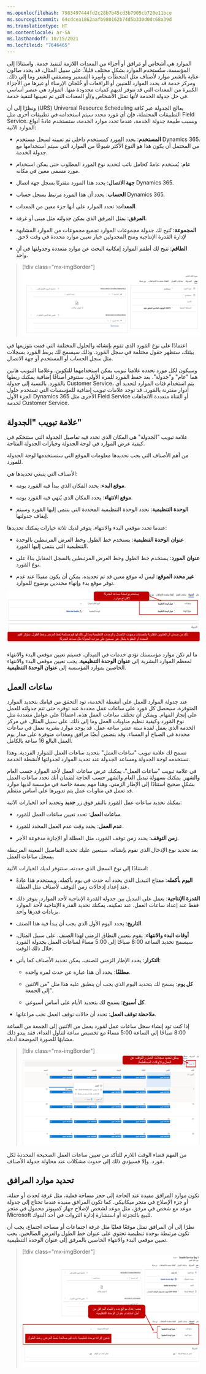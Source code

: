 ```yaml
---
ms.openlocfilehash: 7983497444fd2c28b7b45cd3b7905cb720e11bce
ms.sourcegitcommit: 64cdcea1862aafb980162b74d5b330d0dc68a39d
ms.translationtype: HT
ms.contentlocale: ar-SA
ms.lasthandoff: 10/15/2021
ms.locfileid: "7646465"
---
```

الموارد هي أشخاص أو مَرافق أو أجزاء من المعدات اللازمة لتنفيذ خدمة. واستنادًا إلى المؤسسة، ستُستخدم الموارد بشكلٍ مختلف قليلاً. على سبيل المثال، قد يحدد صالون عناية بالشعر موارد لأصناف مثل المحطات وأسِرة التسمير ومصففي الشعر وما إلى ذلك. ومركز خدمة قد يحدد الموارد للفنيين أو الرافعات أو خُلجان الإرساء أو غيرها من الأجزاء الكبيرة من المعدات التي قد تتوفر لديهم كميات محدودة منها. الموارد هي عنصر أساسي في حل جدولة الخدمة لأنها تمثل الأشخاص و/أو المعدات التي تم تعيينها لتنفيذ خدمة.

ونظرًا إلى أن (URS) Universal Resource Scheduling يعالج الجدولة عبر كافة التطبيقات المحتملة، فإن أي مَورد محدد سيتم استخدامه في تطبيقات أخرى مثل Field Service. وبسبب طبيعة جدولة الخدمة، عندما تحدد موارد الخدمة، ستستخدم عادةً أنواع الموارد الآتية:

- **المستخدم**: يحدد المورد كمستخدم داخلي تم تعيينه لسجل مستخدم Dynamics 365. من المحتمل أن يكون هذا هو النوع الأكثر شيوعًا من الموارد التي سيتم استخدامها مع جدولة الخدمة.

- **عام**: يُستخدم عامةً كحامل نائب لتحديد نوع المورد المطلوب حتى يمكن استخدام مورد مسمى معين في مكانه.

- **جهة الاتصال**: يحدد هذا المورد مقترنًا بسجل جهة اتصال Dynamics 365.

- **الحساب**: يحدد أن هذا المورد مرتبط بسجل حساب Dynamics 365.

- **المعدات**: تحدد الموارد على أنها جزء معين من المعدات.

- **المرفق**: يمثل المرفق الذي يمكن جدولته مثل مبنى أو غرفة.

- **المجموعة**: تُتيح لك جدولة مجموعات الموارد تجميع مجموعات من الموارد المشابهة لإدارة ‏‫القدرة الإنتاجية ومنح المجدولين خيار تعيين موارد محددة في وقت لاحق.

- **الطاقم**: تتيح لك أطقم الموارد إمكانية البحث عن موارد متعددة وجدولتها في آنٍ واحد.

> [!div class="mx-imgBorder"]
> ![لقطة شاشة تظهر نموذج مورد قابل للحجز.](../media/3-resource.png)

اعتمادًا على نوع المَورد الذي تقوم بإنشائه والحلول المختلفة التي قمت بتوزيعها في بيئتك، ستظهر حقول مختلفة في سجل المَورد. وذلك سيسمح لك بربط المَورد بسجلات مثل سجل الحساب أو المستخدم أو جهة الاتصال.

وسيكون لكل مورد تحدده علامتا تبويب يمكن استخدامهما للتكوين. وعلامتا التبويب هاتين هما "عام" و"جدولة". بعد حفظ المَورد للمرة الأولى، ستتوفر أصنافًا إضافية يمكنك ربطها بالمَورد. بالنسبة إلى جدولة Customer Service، يتم استخدام فئات الموارد لتحديد أي أدوار مقترنة بالمَورد. قد توجد علامات تبويب إضافية للمؤسسات التي تستخدم حلول الجزء الأول Dynamics 365 الأخرى مثل Field Service أو القناة متعددة الاتجاهات لخدمة Customer Service.

## <a name="scheduling-tab"></a>علامة تبويب "الجدولة"

علامة تبويب "الجدولة" هي المكان الذي تحدد فيه تفاصيل الجدولة التي ستتحكم في كيفية عرض الموارد في لوحة الجدولة وخيارات الجدولة المتاحة.

من أهم الأصناف التي يجب تحديدها معلومات الموقع التي ستستخدمها لوحة الجدولة للمورد.

الأصناف التي ينبغي تحديدها هي:

- **موقع البدء**: يحدد المكان الذي يبدأ فيه المَورد يومه.

- **موقع الانتهاء**: يحدد المكان الذي يُنهي فيه المَورد يومه.

- **الوحدة التنظيمية**: تحدد الوحدة التنظيمية المحددة التي ينتمي إليها المَورد وسيتم إيقاف جدولتها.

عندما تحدد موقعي البدء والانتهاء، يتوفر لديك ثلاثة خيارات يمكنك تحديدها:

- **عنوان الوحدة التنظيمية**: يستخدم خط الطول وخط العرض المرتبطين بالوحدة التنظيمية التي ينتمي إليها المَورد.

- **عنوان المورد**: يستخدم خط الطول وخط العرض المرتبطين بالسجل المقابل بناءً على نوع المَورد.

- **غير محدد الموقع**: ليس له موقع معين قد تم تحديده. 
  يمكن أن يكون مفيدًا عند عدم توفر موقع بدء وإنهاء محددين بوضوح للموارد.

![لقطة شاشة توضح علامة تبويب "الجدولة" حيث يمكنك إدخال موقع بدء وإنهاء.](../media/3-scheduling-tab.png)

ما لم تكن موارد مؤسستك تؤدي خدمات في الميدان، فسيتم تعيين موقعي البدء والانتهاء لمعظم الموارد البشرية إلى **عنوان الوحدة التنظيمية**. يجب تعيين موقعي البدء والانتهاء الخاصين بموارد المؤسسة إلى **عنوان الوحدة التنظيمية**.

## <a name="working-hours"></a>ساعات العمل

عند جدولة الموارد للعمل على أنشطة الخدمة، تود التحقق من قيامك بتحديد الموارد المتوفرة. سيحصل كل مَورد على ساعات عمل محددة عند توفره حتى تتم جدولته للعمل على إنجاز المهام. ويمكن أن تختلف ساعات العمل هذه، اعتمادًا على عوامل متعددة مثل نوع المَورد وكيفية تنظيم مناوبات العمل وما إلى ذلك. على سبيل المثال، في مركز الخدمة الذي يعمل لمدة ستة عشر ساعة عمل، قد يوجد موارد بشرية تعمل في ساعات محددة في الصباح أو المساء. وقد يتضمن أيضًا مرافق ومعدات متوفرة على مدار يوم العمل البالغ 16 ساعة بالكامل.

تسمح لك علامة تبويب "ساعات العمل" بتحديد ساعات العمل للموارد الفردية. وهذا تستخدمه لوحة الجدولة ومساعد الجدولة عند تحديد الموارد لجدولتها لأنشطة الخدمة.

في علامة تبويب "ساعات العمل"، يمكنك عرض ساعات العمل لأحد الموارد حسب العام والشهر. يمكنك بسهولة تبديل العام والشهر حسب الحاجة لضمان أنك تحدد ساعات العمل بشكلٍ صحيح استنادًا إلى الإطار الزمني. وهذا مهم بصفة خاصة في مؤسسة لديها موارد قد تعمل في مناوبات عمل يتم تدويرها على أساس منتظم.

يمكنك تحديد ساعات عمل المَورد بالنقر فوق زر **جديد** وتحديد أحد الخيارات الآتية:

- **ساعات العمل**: تحدد تعيين ساعات العمل للمَورد.

- **عدم العمل**: يحدد وقت عدم العمل المحدد للمَورد.

- **زمن التوقف**: يحدد زمن توقف المَورد، مثل العطلة أو الإجازة مدفوعة الأجر.

بعد تحديد نوع الإدخال الذي تقوم بإنشائه، سيتعين عليك تحديد التفاصيل المعينة المرتبطة بسجل ساعات العمل.

استنادًا إلى نوع السجل الذي حددته، ستتوفر لديك الخيارات الآتية:

- **اليوم بأكمله**: مفتاح التبديل الذي يحدد أنه حدث في يوم بأكمله. ويستخدم هذا عادةً عند إعداد إدخالات زمن التوقف لأصناف مثل العطلة.

- **القدرة الإنتاجية**: يعمل على التبديل بين جدولة القدرة الإنتاجية لأحد الموارد. يتوفر ذلك فقط عند إعداد ساعات العمل. عند تمكينه، يمكنك تحديد القدرة الإنتاجية لأحد الموارد بزيادات قدرها واحد.

- **التاريخ**: يحدد اليوم الأول الذي يجب أن يبدأ فيه هذا الصنف.

- **أوقات البدء والانتهاء**: يقوم بتعيين النطاق الزمني لهذا الصنف. على سبيل المثال، سيسمح تحديد الساعة 8:00 صباحًا إلى 5:00 مساءً لساعات العمل بجدولة المَورد خلال ذلك الوقت.

- **التكرار**: يحدد الإطار الزمني للصنف. يمكن تحديد الأصناف كما يأتي:

  - **مطلقًا**: يحدد أن هذا عبارة عن حدث لمرة واحدة.

  - **كل يوم**: يسمح لك بتحديد اليوم الذي يجب أن ينطبق عليه هذا مثل "من الاثنين إلى الجمعة".

  - **كل أسبوع**: يسمح لك بتحديد الأيام على أساس أسبوعي.

- **‏‫ملاحظة توقف العمل‬**: تحدد أن حالات توقف العمل تجب مراعاتها.

إذا كنت تود إنشاء سجل ساعات عمل لمَورد يعمل من الاثنين إلى الجمعة من الساعة 8:00 صباحًا إلى الساعة 5:00 مساءً مع تخصيص ساعة لتناول الغداء، فقد يبدو ذلك مشابهًا للصورة الموضحة أدناه.

> [!div class="mx-imgBorder"]
> ![لقطة شاشة توضح كيفية تحديد ساعات العمل.](../media/3-work-hours.png)

من المهم قضاء الوقت اللازم للتأكد من تعيين ساعات العمل الصحيحة المحددة لكل مَورد. وإلا فسيؤدي ذلك إلى حدوث مشكلات عند محاولة جدولة الأصناف.

## <a name="defining-facility-resources"></a>تحديد موارد المرافق

تكون موارد المرافق مفيدة عند الحاجة إلى حجز مساحة فعلية، مثل غرفة لحدث أو حفلة، أو جزء الإصلاح في متجر ميكانيكي. كما تكون المرافق مفيدة عندما تحتاج إلى جدولة موعد مع شخص في مرفق، مثل موعد لشخص لإصلاح جهاز كمبيوتر محمول في متجر Microsoft للبيع بالتجزئة أو استشارة إدارة الثروات في أحد البنوك.

نظرًا إلى أن المرافق تمثل موقعًا فعليًا مثل غرفة اجتماعات أو مساحة اجتماع، يجب أن تكون مرتبطة بوحدة تنظيمية تحتوي على عنوان خط الطول والعرض الصالحين. يجب تعيين موقعي البدء والانتهاء الخاصين بالمرفق إلى عنوان الوحدة التنظيمية.

> [!div class="mx-imgBorder"]
> ![لقطة شاشة توضح عينة من سجلات المرافق.](../media/3-facility.png)

